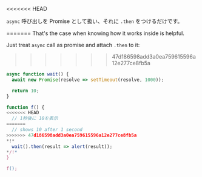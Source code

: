 
<<<<<<< HEAD

`async` 呼び出しを Promise として扱い、それに `.then` をつけるだけです。

=======
That's the case when knowing how it works inside is helpful.

Just treat `async` call as promise and attach `.then` to it:
>>>>>>> 47d186598add3a0ea759615596a12e277ce8fb5a
```js run
async function wait() {
  await new Promise(resolve => setTimeout(resolve, 1000));

  return 10;
}

function f() {
<<<<<<< HEAD
  // 1秒後に 10を表示
=======
  // shows 10 after 1 second
>>>>>>> 47d186598add3a0ea759615596a12e277ce8fb5a
*!*
  wait().then(result => alert(result));
*/!*
}

f();
```
